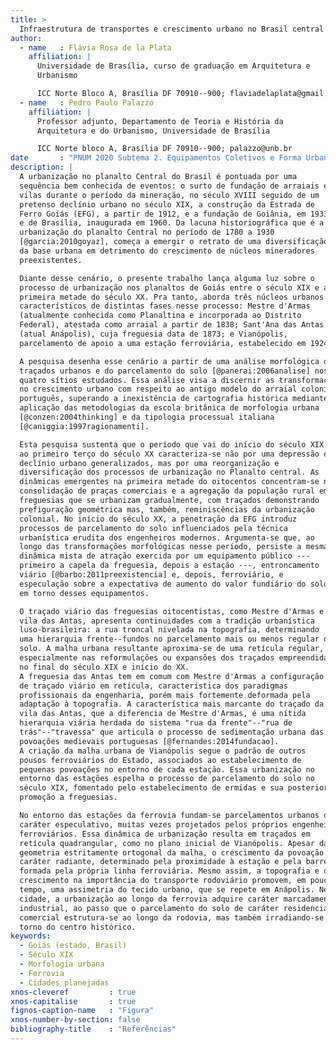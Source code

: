 ```yaml
---
title: >
  Infraestrutura de transportes e crescimento urbano no Brasil central no início do século XX
author:
  - name   : Flávia Rosa de la Plata
    affiliation: |
      Universidade de Brasília, curso de graduação em Arquitetura e
      Urbanismo

      ICC Norte Bloco A, Brasília DF 70910--900; flaviadelaplata@gmail.com
  - name   : Pedro Paulo Palazzo
    affiliation: |
      Professor adjunto, Departamento de Teoria e História da
      Arquitetura e do Urbanismo, Universidade de Brasília

      ICC Norte bloco A, Brasília DF 70910--900; palazzo@unb.br
date       : "PNUM 2020 Subtema 2. Equipamentos Coletivos e Forma Urbana"
description: |
  A urbanização no planalto Central do Brasil é pontuada por uma
  sequência bem conhecida de eventos: o surto de fundação de arraiais e
  vilas durante o período da mineração, no século XVIII seguido de um
  pretenso declínio urbano no século XIX, a construção da Estrada de
  Ferro Goiás (EFG), a partir de 1912, e a fundação de Goiânia, em 1933,
  e de Brasília, inaugurada em 1960. Da lacuna historiográfica que é a
  urbanização do planalto Central no período de 1780 a 1930
  [@garcia:2010goyaz], começa a emergir o retrato de uma diversificação
  da base urbana em detrimento do crescimento de núcleos mineradores
  preexistentes.

  Diante desse cenário, o presente trabalho lança alguma luz sobre o
  processo de urbanização nos planaltos de Goiás entre o século XIX e a
  primeira metade do século XX. Pra tanto, aborda três núcleos urbanos
  característicos de distintas fases nesse processo: Mestre d'Armas
  (atualmente conhecida como Planaltina e incorporada ao Distrito
  Federal), atestada como arraial a partir de 1838; Sant'Ana das Antas
  (atual Anápolis), cuja freguesia data de 1873; e Vianópolis,
  parcelamento de apoio a uma estação ferroviária, estabelecido em 1924.

  A pesquisa desenha esse cenário a partir de uma análise morfológica dos
  traçados urbanos e do parcelamento do solo [@panerai:2006analise] nos
  quatro sítios estudados. Essa análise visa a discernir as transformações
  no crescimento urbano com respeito ao antigo modelo do arraial colonial
  português, superando a inexistência de cartografia histórica mediante a
  aplicação das metodologias da escola britânica de morfologia urbana
  [@conzen:2004thinking] e da tipologia processual italiana
  [@caniggia:1997ragionamenti].

  Esta pesquisa sustenta que o período que vai do início do século XIX
  ao primeiro terço do século XX caracteriza-se não por uma depressão e
  declínio urbano generalizados, mas por uma reorganização e
  diversificação dos processos de urbanização no Planalto central. As
  dinâmicas emergentes na primeira metade do oitocentos concentram-se na
  consolidação de praças comerciais e a agregação da população rural em
  freguesias que se urbanizam gradualmente, com traçados demonstrando
  prefiguração geométrica mas, também, reminiscências da urbanização
  colonial. No início do século XX, a penetração da EFG introduz
  processos de parcelamento do solo influenciados pela técnica
  urbanística erudita dos engenheiros modernos. Argumenta-se que, ao
  longo das transformações morfológicas nesse período, persiste a mesma
  dinâmica mista de atração exercida por um equipamento público ---
  primeiro a capela da freguesia, depois a estação ---, entroncamento
  viário [@barbo:2011preexistencia] e, depois, ferroviário, e
  especulação sobre a expectativa de aumento do valor fundiário do solo
  em torno desses equipamentos.

  O traçado viário das freguesias oitocentistas, como Mestre d'Armas e a
  vila das Antas, apresenta continuidades com a tradição urbanística
  luso-brasileira: a rua troncal nivelada na topografia, determinando
  uma hierarquia frente--fundos no parcelamento mais ou menos regular do
  solo. A malha urbana resultante aproxima-se de uma retícula regular,
  especialmente nas reformulações ou expansões dos traçados empreendidas
  no final do século XIX e início do XX.
  A freguesia das Antas tem em comum com Mestre d'Armas a configuração
  de traçado viário em retícula, característica dos paradigmas
  profissionais da engenharia, porém mais fortemente deformada pela
  adaptação à topografia. A característica mais marcante do traçado da
  vila das Antas, que a diferencia de Mestre d'Armas, é uma nítida
  hierarquia viária herdada do sistema "rua da frente"--"rua de
  trás"--"travessa" que articula o processo de sedimentação urbana das
  povoações medievais portuguesas [@fernandes:2014fundacao].
  A criação da malha urbana de Vianópolis segue o padrão de outros
  pousos ferroviários do Estado, associados ao estabelecimento de
  pequenas povoações no entorno de cada estação. Essa urbanização no
  entorno das estações espelha o processo de parcelamento do solo no
  século XIX, fomentado pelo estabelecimento de ermidas e sua posterior
  promoção a freguesias.

  No entorno das estações da ferrovia fundam-se parcelamentos urbanos de
  caráter especulativo, muitas vezes projetados pelos próprios engenheiros
  ferroviários. Essa dinâmica de urbanização resulta em traçados em
  retícula quadrangular, como no plano inicial de Vianópolis. Apesar da
  geometria estritamente ortogonal da malha, o crescimento da povoação tem
  caráter radiante, determinado pela proximidade à estação e pela barreira
  formada pela própria linha ferroviária. Mesmo assim, a topografia e o
  crescimento na importância do transporte rodoviário promovem, em pouco
  tempo, uma assimetria do tecido urbano, que se repete em Anápolis. Nesta
  cidade, a urbanização ao longo da ferrovia adquire caráter marcadamente
  industrial, ao passo que o parcelamento do solo de caráter residencial e
  comercial estrutura-se ao longo da rodovia, mas também irradiando-se em
  torno do centro histórico.
keywords: 
  - Goiás (estado, Brasil)
  - Século XIX
  - Morfologia urbana
  - Ferrovia
  - Cidades planejadas
xnos-cleveref         : true
xnos-capitalise       : true
fignos-caption-name   : "Figura"
xnos-number-by-section: false
bibliography-title    : "Referências"
---
```


<!--

Introdução
==========

A urbanização no Planalto central do Brasil --- geomorfologicamente
caracterizado como o Planalto central brasileiro e o Planalto do
Distrito Federal [@ibge:2006relevo] --- é pontuada por uma sequência bem
conhecida de eventos: o surto de fundação de arraiais e vilas durante o
período da mineração, no século XVIII seguido de um pretenso declínio
urbano no século XIX, a construção da Estrada de Ferro Goiás (EFG), a
partir de 1912, e a fundação de Goiânia, em 1933, e de Brasília,
inaugurada em 1960. Dessa narrativa global, no entanto, apenas a
urbanização mineradora e as novas capitais têm sido objeto de estudos
amplos e aprofundados. Diante desse cenário, o presente trabalho lança
alguma luz sobre o processo de urbanização nos planaltos de Goiás entre
o século XIX e a primeira metade do século XX. Pra tanto, aborda três
núcleos urbanos característicos de distintas fases nesse processo:
Mestre d'Armas (atualmente conhecida como Planaltina e incorporada ao
Distrito Federal), atestada como arraial a partir de 1838; Sant'Ana das
Antas (atual Anápolis), cuja freguesia data de 1873; e Vianópolis,
parcelamento de apoio a uma estação ferroviária, estabelecido em 1924
(@fig:planalto).

![Planalto central do Brasil na primeira metade do século
XX](localizador.png){#fig:planalto width=100%}

A historiografia da urbanização luso-brasileira é um campo bastante
consolidado em sua periodização e abordagens, tributária primeiramente
dos estudos pioneiros sobre o período colonial de Mário Chicó
[-@chico:1956cidade] e Nestor Goulart Reis Filho
[-@reisfilho:1968contribuicao] e, na sequência, das pesquisas sobre o
urbanismo do século XX compiladas por Maria Cristina Leme
[-@leme:2005urbanismo]. Mais recentemente, a morfologia urbana tem
trazido contribuições importantes para o conhecimento dos mecanismos de
implantação e crescimento das cidades luso-brasileiras históricas, sendo
notáveis o vasto levantamento realizado por Valério Medeiros
[-@medeiros:2006urbis] assim como as pesquisas sistemáticas lideradas
por Staël Pereira Costa [@netto:2015fundamentos] e Vítor Oliveira
[-@oliveira:2016urban]. A história da cartografia e dos traçados urbanos
tem sido fundamental para elucidar as políticas e os processos de
urbanização do Centro-oeste do Brasil, com destaque para o trabalho
pioneiro de Renata Araújo [-@araujo:2003razao] e para as contribuições à
leitura histórica do território do atual Distrito Federal por Lenora
Barbo [-@barbo:2011preexistencia], Elias Manoel da Silva e Wilson Vieira
Jr. [-@silva:2018goyaz].

Observa-se, entretanto, uma lacuna recorrente nesses estudos
correspondendo à urbanização tradicional do "longo século XIX" ---
período que vai do declínio da mineração, nas duas últimas décadas do
setecentos, até a introdução do urbanismo moderno com a fundação de
Goiânia e o ciclo de fundação de colônias agrícolas da década de 1940.
Essa lacuna corresponde ao pretenso período de estagnação descrito em
discursos oitocentista e reforçado pelos historiadores econômicos do
início do século XX [@simonsen:1937historia], que encontraria um
rebatimento mais ou menos direto na ausência de qualquer desenvolvimento
arquitetônico ou urbanístico digno de nota. No entanto, tal pressuposto
vem sendo questionado em estudos históricos recentes, tais como o de
Ledonias Garcia, que ressaltam o dinamismo cultural e a reorganização
produtiva da economia das regiões mineradoras durante o século XIX,
apontando o viés político-ideológico dos discursos oitocentistas
[@garcia:2010goyaz].

Transpondo para o âmbito dos estudos urbanos a recente revisão
historiográfica do pretenso "século do silêncio" em Goiás, esta pesquisa
sustenta que o período que vai do início do século XIX ao primeiro terço
do século XX caracteriza-se não por uma depressão e declínio urbano
generalizados, mas por uma reorganização e diversificação dos processos
de urbanização no Planalto central. As dinâmicas emergentes na primeira
metade do oitocentos concentram-se na consolidação de praças comerciais
e a agregação da população rural em freguesias que se urbanizam
gradualmente, com traçados demonstrando prefiguração geométrica mas,
também, reminiscências da urbanização colonial. No início do século XX,
a penetração da EFG introduz processos de parcelamento do solo
influenciados pela técnica urbanística erudita dos engenheiros modernos.

A pesquisa desenha esse cenário a partir de uma análise morfológica dos
traçados urbanos e do parcelamento do solo [@panerai:2006analise] nos
quatro sítios estudados. Essa análise visa a discernir as transformações
no crescimento urbano com respeito ao antigo modelo do arraial colonial
português, superando a inexistência de cartografia histórica mediante a
aplicação das metodologias da escola britânica de morfologia urbana
[@conzen:2004thinking] e da tipologia processual italiana
[@caniggia:1997ragionamenti].

Urbanismo de caminhos e política territorial do Antigo regime
=============================================================

A urbanização luso-brasileira apresenta formidável continuidade de
propósitos e de métodos, desde as campanhas de colonização determinadas
pelo Rei Fernando I no leste e sul de Portugal no século XIV até o surto
urbanizador da primeira metade do século XVIII no interior do Brasil. A
Lei das Sesmarias fernandina, editada em 1375, e a concomitante campanha
de fundação e restauração de praças fortes [@lobo:2012urbanismo, p. 47]
formam as vertentes rural e urbana de uma política territorial
portuguesa que se manteve fundamentalmente inalterada até as sucessivas
reformas administrativas empreendidas por D. João V em 1736 e por D.
José I, instado pelo Marquês de Pombal, em 1759. Da Lei das Sesmarias
depreende-se uma primazia política do rural sobre o urbano, amparada no
argumento da segurança alimentar [@lemes:2004lei9, p. 85], temperada
pela hegemonia cultural e atração social exercidas, na prática, pelas
vilas e cidades [@ramos:2009historia, p. 209--210].

Nesse processo de urbanização português, a partir do século XIV, à
semelhança do restante da Europa ocidental no mesmo período, coexistem
dois tipos distintos de produção da forma urbana, ambos tendo como
denominador comum "a rua como elemento estruturador, o lote igualitário
e a cerca como elemento delimitador" [@trindade:2013urbanismo, p. 27].
Desses princípios, sobretudo os dois primeiros --- rua troncal e
parcelamento regular ---, emergem os dois tipos: a vila prefigurada e o
arraial. No entanto, nem sempre se verifica uma nítida distinção entre
ambos, havendo uma zona cinzenta intermediária em que sobrevêm tanto a
prefiguração de traçados e parcelamentos quanto o crescimento orgânico
(@fig:vide). A ocupação do terreno se dá preferencialmente com a rua
troncal articulada a curvas de nível em meio à encosta ou sobre o
displúvio, o proverbial "urbanismo de colina" [@lobo:2012urbanismo,
p. 43] cujos efeitos de monumentalidade lhe valeram a alcunha, em geral
anacrônica, de urbanismo barroco.

![Crescimento urbano parcialmente prefigurado e parcialmente
orgânico: Judiaria do Castelo de Vide (Alto Alentejo, século
XV)](castelo_vide.png){#fig:vide width=100%}

Em qualquer caso, a política urbanizadora [@reisfilho:1968contribuicao]
da Coroa portuguesa se pauta, durante todo o Antigo regime, pela
preocupação com a eficácia na fixação de população "leal" em localidades
consideradas estratégicas do ponto de vista da segurança alimentar e da
defesa. Na América portuguesa, essa política de ocupação territorial se
caracteriza pela confluência entre os interesses econômico, estratégico
e representativo atinentes ao controle das regiões mineradoras,
evidenciada na locação e plano urbanístico de povoações como Vila Boa de
Sant'Anna, fundada como arraial em 1726 e erigida em vila, sede da
capitania de Goiás, desde a criação desta em 1739. O tipo urbanístico do
arraial parcialmente prefigurado, evidenciado em Vila Boa, é
complementado, na política territorial de D. João V e D. José I--Pombal,
pela vila ou aldeamento de rígido traçado geométrico e cuja "dimensão
política daquele espaço ultrapassava as circunstâncias de defesa de uma
área localizada, para vir a significar a defesa de 'toda' a conquista"
[@araujo:2012urbanizacao] (@fig:menezes).

![Vila Boa de Goiás em 1789, compreendendo a urbanização
existente e o plano de expansão do governador Luís da Cunha
Menezes](vila_boa.jpg){#fig:menezes}

![Vila Bela da Santíssima Trindade, Mato Grosso, em
1777](vila_bela.jpg){#fig:vilabela}

Parcelamento de freguesia como paradigma da urbanização oitocentista
====================================================================

Em qualquer caso, a leitura hegemônica da urbanização luso-brasileira na
segunda metade do setecentos é a de uma "síntese" [@teixeira:2012forma,
p. 157] das práticas e transformações elaboradas durante os séculos
anteriores. Tal leitura deixa implícito que a tal momento de síntese
deveria seguir-se algum tipo de ruptura nas práticas urbanísticas
tradicionais. O que se verifica no registro urbano do Planalto central
do Brasil, ao contrário, é uma gradual transformação amparada na
sobrevivência dessas tradições.

A urbanização na forma do arraial não fica, portanto, restrita aos
estabelecimentos mineradores, fazendo-se presente em povoações de
caráter predominantemente comercial, tais como Meia Ponte (atual
Pirenópolis) e Couros (atual Formosa). Por outro lado, a rigidez da
malha reticulada pombalina tende a se esmaecer, ao menos no Centro-oeste
brasileiro, com o esgotamento da política urbanizadora centralizada, em
prol de semitramas parcialmente deformadas pela adaptação à topografia.
A coincidência cronológica do fim da política pombalina com o declínio
da mineração não significa, contudo, uma ruptura nítida no processo de
urbanização. Tal constatação alinha-se com a revisão historiográfica da
última década, que vem contradizendo a antiga interpretação de
configurar-se o oitocentos em Goiás como um "século do silêncio"
[@garcia:2010goyaz]. A reorientação da economia goiana para atividades
agroexportadoras, já atestada por Saint-Hilaire durante sua viagem pela
capitania em 1818, implica, porém, uma reorientação funcional dos
núcleos urbanos. Estes passam a ter uma ocupação fortemente marcada por
atividades sazonais, determinadas pelo ciclo produtivo agropecuário e,
de modo mais evidente, pelo calendário de festividades religiosas
[@sainthilaire:1848voyage].

Essa mudança promove uma relativa dispersão dos sítios urbanos,
estimulando o crescimento de um número maior de povoações de pequeno
porte organizadas em torno de agrupamentos de fazendas e de ermidas
votivas. O adensamento populacional nesses sítios é lento e, durante
praticamente todo o século XIX, constitui tecidos urbanos
consideravelmente mais esgarçados do que os arraiais mineradores do
século anterior. No Planalto central, são exemplos desse processo de
urbanização de caráter semirrural as freguesias de Sant'Anna das Antas
(1873), São Sebastião de Mestre d'Armas (ermida estabelecida em 1811,
arraial atestado por Cunha Mattos em 1826) e Nossa Senhora da Conceição
dos Angicos (atual Padre Bernardo, ermida atestada por Cunha Mattos em
1826, sem vestígios arqueológicos de urbanização antes do século XX), e
o quilombo do Mesquita (casario atestado em 1894, desprovido de capela
até 1960) --- os dois últimos administrativamente vinculados à vila
mineradora de Santa Luzia, que no início do século XIX já havia se
tornado o principal polo agroexportador do centro-leste goiano.

O mais antigo desses quatro sítios, Mestre d'Armas, teve seu traçado
original estabelecido provavelmente por volta de 1820, sendo
reconstituído a partir de indícios remanescentes no parcelamento e na
malha viária. Estruturava-se em torno de uma única rua troncal à meia
encosta, com lotes largos e de grande profundidade, evidenciando a
sobrevivência da tipologia urbanística portuguesa de origem medieval. No
entanto, a rua é rigidamente retilínea, indicando tratar-se de um
traçado prefigurado, ainda que de extrema simplicidade, no qual o
parcelamento do solo precede as edificações.

O traçado de Mestre d'Armas foi quase inteiramente alterado no final do
século XIX (@fig:planaltina), gerando a atual configuração reticulada em
quarteirões pequenos e lotes rasos. A cronologia e o caráter de
racionalidade geométrica do novo traçado, dando pouca consideração às
condicionantes topográficas, vincula essa malha reformulada ao ciclo de
novas fundações e melhoramentos urbanos promovidos sob a égide dos
engenheiros na segunda metade do século XIX [@leme:2005formacao, p. 22];
dessa época datam as mais antigas edificações remanescentes no centro
histórico. Apesar de não haver, em Mestre d'Armas, qualquer evidência da
intervenção direta de engenheiros, alguns membros da elite política
local na primeira metade do século XX eram agrimensores, tais como os
prefeitos Deodato do Amaral Louly e Antônio Velusiano da Silva. Não é
improvável que esses profissionais tivessem conhecimento e interesse
pelas novas práticas urbanísticas do final do século XIX e início do XX,
especialmente tendo em vista que sua formação teria se dado em algum dos
grandes centros urbanos do país.

![Arraial e vila de Mestre d'Armas (atual Planaltina).
Reconstituição por Pedro Paulo
Palazzo](planaltina.png){#fig:planaltina width=100%}

O traçado urbano original do sítio dos Angicos também foi fortemente
alterado no século XX, subsistindo muito poucos indícios de sua
configuração original, que só pode ser inferida de modo aproximado.
Apresenta reminiscências mais nítidas do tipo do arraial setecentista: a
rua troncal, nivelada no terreno, conflui com uma ladeira diagonal no
largo que contém a capela. Esse embrião do centro urbano se articula com
uma passagem sobre o ribeirão. A situação topográfica é semelhante à de
Mestre d'Armas, mas não se verifica a mesma rigidez de prefiguração,
sugerindo, pelo contrário, um processo orgânico de formação dos caminhos
anterior ao parcelamento sistemático do solo. Não se verificam vestígios
de uma ocupação de caráter urbano antes da década de 1950.

A freguesia das Antas, estabelecida em 1873, tem em comum com Mestre
d'Armas a configuração de traçado viário em retícula, característica dos
paradigmas profissionais da engenharia, porém mais fortemente deformada
pela adaptação à topografia. A característica mais marcante do traçado
da vila das Antas, que a diferencia de Mestre d'Armas, é uma nítida
hierarquia viária herdada do sistema "rua da frente"--"rua de
trás"--"travessa" que articula o processo de sedimentação urbana das
povoações medievais portuguesas [@fernandes:2014fundacao]. Apesar de
reformas urbanas no século XX terem parcialmente ocultado tal
hierarquia, ela pode ser resgatada pelos vestígios do parcelamento
primitivo do solo e nomenclatura das vias. A presença dessa configuração
urbana evidencia a força cultural das continuidades tipológicas desde a
Idade Média, mesmo num processo de urbanização já influenciado pelos
paradigmas profissionais da segunda metade do século XIX.

Urbanização ferroviária e metropolização
========================================

O forte crescimento urbano em Goiás durante a primeira metade do século
XX acompanha dinâmicas demográficas nacionais, bem como o intenso
desenvolvimento econômico específico ao Centro-oeste do Brasil,
impulsionado pela demanda por produtos agropecuários no mercado nacional
e pelo aumento na capacidade exportadora fomentado pela construção da
Estrada de Ferro Goiás, a partir de 1909. Apesar de sua importância
estratégica para garantir esse abastecimento, a construção da Estrada de
Ferro Goiás (EFG) arrastou-se até 1951, contando com intervenção cada
vez mais pesada do governo federal para garantir seu progresso. A EFG
ligava-se ao sistema ferroviário paulista e mineiro em Araguari,
entrando em Goiás por Catalão --- estação inaugurada em 1912 ---, e
visando a atingir a então capital estadual, a cidade de Goiás. Sua
extensão total de aproximadamente 480 quilômetros, já replanejada para
ter sua estação terminal na nova capital do Estado, Goiânia, foi
concluída poucos anos antes da construção de Brasília. A trajetória da
Estrada de Ferro Goiás se deu por duas etapas principais: de 1909 a 1914
no trecho Araguari--Roncador, e no trecho Roncador--Anápolis, no período
de 1922 a 1935. Somente na década de 1940 foi construído o breve trecho
terminal Anápolis--Goiânia, e de 1955 a 1968 foi executado o ramal de
Pires do Rio até Brasília, passando por Luziânia.

No entanto, a estação de Goiânia teve apenas um breve período de
funcionamento, já que seus trilhos foram rapidamente inutilizados para a
expansão da rede viária no setor norte da capital. O serviço de
passageiros foi extinto na década de 1980, e o transporte ferroviário de
cargas tem sido esporádico desde então. Esse declínio da rede
ferroviária, espelho do processo nacional de priorização do transporte
rodoviário e aéreo, teve efeito deletério no crescimento dos pequenos
núcleos urbanos de apoio às estações isoladas. Mesmo assim, o
desenvolvimento urbano voltado para a indústria, o transbordo e os
serviços de apoio, que havia começado a se desenvolver junto à ferrovia,
foi em geral reaproveitado nos sistemas de transporte rodoviário, uma
vez que as principais estradas de rodagem aproximavam-se das antigas
estações. Esse processo fomentou o forte desenvolvimento industrial de
Anápolis ao longo da linha da EFG, e permitiu a sobrevivência e até um
modesto crescimento urbano de Vianópolis desde então.

Em Anápolis, a chegada dos trilhos potencializou o comércio regional,
dinamizando as economias locais e proporcionando um aumento das
atividades comerciais, fazendo da cidade um polo regional abrangendo
todo o Centro-norte do Estado. No então município de Bonfim --- atual
Silvânia ---, a Estação Tavares (@fig:tavares) deu origem a Vianópolis,
que mesmo estagnada na época, soube usufruir da sua localidade. Neste
período, os migrantes que acompanharam a chegada das estradas
construíram comércios, casas, agência bancária e cinema, potencializando
o local para os mais diversos tipos de atividades e resultando, por fim,
na emancipação municipal de Vianópolis. Desse modo, a EFG exerceu forte
impacto no desenvolvimento dessas duas cidades, sendo relevante levantar
e classificar questões relacionadas aos seus processos de urbanização e
formas urbanas.

![Estação Tavares. Fonte: GIESBRECHT, R. M. Estados de Minas
Gerais e de Goiás. Disponível em: \<
http://www.estacoesferroviarias.com.br/efgoiaz/indice.htm\> . Acesso em:
25 de jul.
2018.](image.png){#fig:tavares width=100%}

A criação da malha urbana de Vianópolis (@fig:vian1) se deu a partir de
1924, traçada na região sul do município de Bonfim sobre a antiga
Fazenda Tavares, propriedade rural pertencente à família homônima. Seu
crescimento está diretamente relacionado à chegada dos trilhos da EFG,
em sua segunda fase, trecho Roncador--Anápolis. Antes das plataformas de
Vianópolis, existiam estações nas localidades vizinhas de Caraíba e
Ponte Funda. Os três sítios têm em comum com outros pousos ferroviários
do Estado o estabelecimento de pequenas povoações no entorno de cada
estação. Na Fazenda Tavares, o lugarejo foi inicialmente denominado
"Pouso do Carreiro," devido ao lugar ser ponto de parada de boiadeiros,
também conhecido como "Cabeceira do Vereda," devido à presença de um
córrego com o mesmo nome. Essa urbanização no entorno das estações
espelha o processo de parcelamento do solo no século XIX, fomentado pelo
estabelecimento de ermidas e sua posterior promoção a freguesias. Em
ambos os períodos verifica-se a mesma dinâmica mista de atração exercida
por um equipamento público --- antes a capela, agora a estação ---,
entroncamento comercial --- as ermidas eram frequentemente construídas
próximas a estradas importantes ou às divisas entre várias fazendas, ao
passo que a ferrovia gerava seu próprio tráfego --- e especulação sobre
a expectativa de aumento do valor fundiário do solo em torno desses
equipamentos. De fato, o atual nome do município de Vianópolis é uma
homenagem ao engenheiro ferroviário Felismino de Souza Viana,
responsável pelo desenho originário da malha urbana.

![Início da urbanização de Vianópolis. Reconstituição por
Flávia de la
Plata](1542755499048_image.png){#fig:vian1 width=100%}

Num primeiro momento, o crescimento de Vianópolis foi direcionado para
oeste, buscando o terreno plano acima de uma nascente que obstruiu a
simetria do traçado urbano. Esse fato pode ser atestado devido à divisão
dos lotes e ruas seguirem um mesmo padrão na área inicial de
urbanização, e uma lógica diferente nos trechos mais recentemente
urbanizados: a malha que se estende para o lado leste adquire
quarteirões retangulares (@fig:vian2). A linha férrea continua atuando
tanto como barreira quanto como atrativo, o que se evidencia não apenas
pela forma geral da mancha urbana, mas sobretudo pela mais alta
densidade da malha de ruas perpendiculares à ferrovia, em detrimento das
ruas paralelas à mesma, que são mais distantes entre si. Esse segundo
padrão de retícula é recorrente na história do urbanismo, bastando aqui
mencionar a "baixa pombalina" de Lisboa, onde uma malha cerrada de ruas
liga a Praça do Comércio, antigo cais às margens do estuário do rio
Tejo, ao Rossio, o largo cívico-comercial situado próximo ao que era,
durante o século XVIII, a extremidade norte da capital portuguesa. Em
contraste, a rede viária paralela ao rio é bem mais esgarçada,
resultando na mesma configuração de quarteirões retangulares que se
apresenta, séculos mais tarde, em Vianópolis.

![Diferenças entre traçados urbanos antigos e
recentes.](1542755914222_image.png){#fig:vian2 width=100%}

Impulsionado pelas oportunidades econômicas trazidas pela ferrovia, o
crescimento demográfico, econômico e a projeção política de Vianópolis
foi bastante rápido. Em 1927 foi erigida em Distrito de Bonfim e, em
1948, Vianópolis teve sua emancipação municipal. A EFG ficou paralisada
na estação Vianópolis por um período de seis anos, em virtude da
retirada de material utilizado no trecho para atender as ferrovias
mineiras que também estavam sendo construídas na época. Esse caráter de
estação terminal fortaleceu o crescimento urbano, atraindo diversos
comerciantes, que se aproveitavam da paralisação para empreender ainda
mais na localidade. Reciprocamente, a retomada da construção da EFG até
Anápolis e, mais tarde, o declínio da rede ferroviária federal teriam
algum impacto negativo no desenvolvimento de Vianópolis. Mesmo assim,
observa-se que em 1954 a ocupação urbana tinha uma extensão
considerável, equiparando-se à de Planaltina, núcleo urbano muito mais
antigo (@fig:vian3, @fig:vian4).

![Mancha urbana atual de Vianópolis. Desenho de Flávia de la
Plata](1542756059805_image.png){#fig:vian3 width=100%}

![Diferença nos traçados da parte antiga com a parte
nova](1542761232261_image.png){#fig:vian4 width=100%}

A origem de Anápolis, começa com uma ocupação concentrada a oeste do
Córrego das Antas, especificamente em um terraço que se encontrava 100
metros abaixo da superfície do planalto do território municipal. Esta
ocupação, foi fruto da movimentação de tropeiros, que transitavam em
direção às lavras do ouro nas redondezas, como Meia-Ponte, Corumbá de
Goiás e Bonfim. Todavia, um elemento que influenciou fortemente no
crescimento da cidade foi a Capela de Santana, inaugurada em 1971. A
capela proporcionou a vinda de fiéis e a ascensão da aglomeração urbana
na região, fazendo com que surgisse em 1873 a Freguesia de Santana das
Antas, que anos mais tarde, após um longo processo se tornaria Anápolis.

A ocupação inicial do centro antigo foi se estendendo nos sentidos
norte-sul. A forma que foi sendo adotada, foi resultado do relevo e
espaço físico em que a aglomeração se encontrava. Os cursos d'água
serviram de guia a ocupação, e o terraço no qual a cidade se encontrava,
também delimitava a ocupação. Tendo em vista a forma de ocupação, é
possível observar que o centro histórico apresenta uma malha ortogonal
de formas regulares e nas áreas que se encontram com a barreira física
dos córregos apresentam uma disposição mais paralela do que o restante
da mancha urbana. Na região mais recente, observa-se um crescimento mais
radial influenciado por praças em forma de elipse, sendo no geral uma
malha mais heterogênea se comparada com o centro histórico.

Diferente de Vianópolis, Anápolis surgiu muito antes da chegada da
Estrada de Ferro Goiás, que se instalou na região em 7 de setembro de
1935 (@fig:anapolis). O processo de instalação em direção aos trilhos
não foi imediato, contudo aconteceu e foi bastante influenciado,
principalmente, pela grande atividade industrial e aglomeração de
pessoas que a presença da estação proporcionou. A EFG funciona como uma
barreira, mas não afeta a mancha urbana como um todo, visto que apesar
de ser um atrativo para a instalação de lojas e comerciantes, não se
estendeu por grandes áreas. Além disso, a área não possui um padrão
unificado em suas vias, fator influenciado fortemente pela região ter se
transformado em um Distrito Agroindustrial de Anápolis, não sendo um
local destinado a comércio e moradias.

![Estação Anápolis (1935). Fonte: GIESBRECHT, R. M. Estados
de Minas Gerais e de Goiás. Disponível em: \<
http://www.estacoesferroviarias.com.br/efgoiaz/indice.htm\> . Acesso em:
25 de jul.
2018.](1542757308935_image.png){#fig:anapolis width=100%}

Conclusão
=========

Os núcleos urbanos analisados neste trabalho ilustram as transformações
e continuidades no processo de urbanização do Planalto central após o
declínio do ciclo minerador e antes da introdução do urbanismo moderno.
Antes considerado uma época de de estagnação demográfica e declínio
econômico, o período de 1780 a 1930 na verdade testemunha uma
reorganização da economia e da ocupação do território goiano.
Agricultura e pecuária passam a ocupar a maior parte da população, não
apenas para subsistência mas, sobretudo, atendendo ao mercado nacional.
A economia agroexportadora que se desenvolve ao longo do século XIX é
fortalecida pelo avanço da EFG durante a segunda e terceira década do
século XX, concomitantemente com a expansão da rede de estradas de
rodagem. Da lacuna historiográfica que é a urbanização do Planalto
central nesse período, começa a emergir o retrato de uma diversificação
da base urbana em detrimento do crescimento de núcleos mineradores
preexistentes.

Esse processo resulta na fundação de diversos e pequenos núcleos de
povoamento associados a atividades agropecuárias, preenchendo vazios nos
caminhos entre os antigos arraiais mineradores ou em novas rotas
agroexportadoras. O traçado viário das freguesias oitocentistas, como
Mestre d'Armas e a vila das Antas, apresenta continuidades com a
tradição urbanística luso-brasileira: a rua troncal nivelada na
topografia, determinando uma hierarquia frente--fundos no parcelamento
mais ou menos regular do solo. A malha urbana resultante aproxima-se de
uma retícula regular, especialmente nas reformulações ou expansões dos
traçados empreendidas no final do século XIX e início do XX.

No entorno das estações da ferrovia fundam-se parcelamentos urbanos de
caráter especulativo, muitas vezes projetados pelos próprios engenheiros
ferroviários. Essa dinâmica de urbanização resulta em traçados em
retícula quadrangular, como no plano inicial de Vianópolis. Apesar da
geometria estritamente ortogonal da malha, o crescimento da povoação tem
caráter radiante, determinado pela proximidade à estação e pela barreira
formada pela própria linha ferroviária. Mesmo assim, a topografia e o
crescimento na importância do transporte rodoviário promovem, em pouco
tempo, uma assimetria do tecido urbano, que se repete em Anápolis. Nesta
cidade, a urbanização ao longo da ferrovia adquire caráter marcadamente
industrial, ao passo que o parcelamento do solo de caráter residencial e
comercial estrutura-se ao longo da rodovia, mas também irradiando-se em
torno do centro histórico.

Esses processos são fortemente afetados pelo êxodo rural de meados do
século XX, que fomenta o crescimento de cidades maiores e a
metropolização de Goiânia e Brasília, o que, por sua vez, tem efeitos
variados sobre os sítios estudados. O crescimento de Vianópolis e
Planaltina é, portanto, bastante limitado a partir da década de 1940, ao
passo que Anápolis desenvolve-se rapidamente na qualidade de polo
industrial de Goiânia. Com o desenvolvimento de Brasília, o crescimento
de Planaltina deixa de ser determinado predominantemente pelas suas
próprias características territoriais e socioeconômicas, passando a ser
subsidiário à demanda por moradia na metrópole da capital federal.

-->

